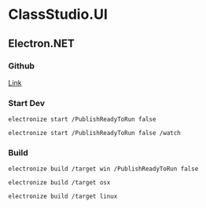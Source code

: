 # ClassStudio.UI

## Electron.NET

### Github

[Link](https://github.com/ElectronNET/Electron.NET)

### Start Dev

```
electronize start /PublishReadyToRun false

electronize start /PublishReadyToRun false /watch
```

### Build

```
electronize build /target win /PublishReadyToRun false

electronize build /target osx

electronize build /target linux
```
